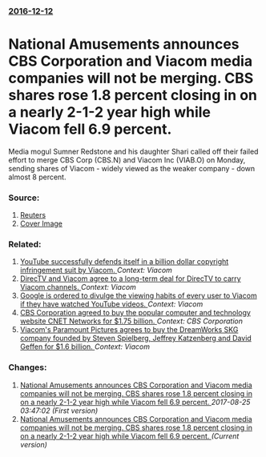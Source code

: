 ### [2016-12-12](/news/2016/12/12/index.md)

# National Amusements announces CBS Corporation and Viacom media companies will not be merging. CBS shares rose 1.8 percent closing in on a nearly 2-1-2 year high while Viacom fell 6.9 percent. 

Media mogul Sumner Redstone and his daughter Shari called off their failed effort to merge CBS Corp (CBS.N) and Viacom Inc (VIAB.O) on Monday, sending shares of Viacom - widely viewed as the weaker company - down almost 8 percent.


### Source:

1. [Reuters](http://www.reuters.com/article/us-viacom-m-a-cbs-idUSKBN1411LX?il=0)
1. [Cover Image](http://s4.reutersmedia.net/resources/r/?m=02&d=20161212&t=2&i=1165178286&w=&fh=545px&fw=&ll=&pl=&sq=&r=LYNXMPECBB10U)

### Related:

1. [YouTube successfully defends itself in a billion dollar copyright infringement suit by Viacom. ](/news/2013/04/18/youtube-successfully-defends-itself-in-a-billion-dollar-copyright-infringement-suit-by-viacom.md) _Context: Viacom_
2. [DirecTV and Viacom agree to a long-term deal for DirecTV to carry Viacom channels. ](/news/2012/07/20/directv-and-viacom-agree-to-a-long-term-deal-for-directv-to-carry-viacom-channels.md) _Context: Viacom_
3. [ Google is ordered to divulge the viewing habits of every user to Viacom if they have watched YouTube videos. ](/news/2008/07/3/google-is-ordered-to-divulge-the-viewing-habits-of-every-user-to-viacom-if-they-have-watched-youtube-videos.md) _Context: Viacom_
4. [ CBS Corporation agreed to buy the popular computer and technology website CNET Networks for $1.75 billion. ](/news/2008/05/15/cbs-corporation-agreed-to-buy-the-popular-computer-and-technology-website-cnet-networks-for-1-75-billion.md) _Context: CBS Corporation_
5. [ Viacom's Paramount Pictures agrees to buy the DreamWorks SKG company founded by Steven Spielberg, Jeffrey Katzenberg and David Geffen for $1.6 billion. ](/news/2005/12/9/viacom-s-paramount-pictures-agrees-to-buy-the-dreamworks-skg-company-founded-by-steven-spielberg-jeffrey-katzenberg-and-david-geffen-for.md) _Context: Viacom_

### Changes:

1. [National Amusements announces CBS Corporation and Viacom media companies will not be merging. CBS shares rose 1.8 percent closing in on a nearly 2-1-2 year high while Viacom fell 6.9 percent. ](/news/2016/12/12/national-amusements-announces-cbs-corporation-and-viacom-media-companies-will-not-be-merging-cbs-shares-rose-1-8-percent-closing-in-on-a-n.md) _2017-08-25 03:47:02 (First version)_
1. [National Amusements announces CBS Corporation and Viacom media companies will not be merging. CBS shares rose 1.8 percent closing in on a nearly 2-1-2 year high while Viacom fell 6.9 percent. ](/news/2016/12/12/national-amusements-announces-cbs-corporation-and-viacom-media-companies-will-not-be-merging-cbs-shares-rose-1-8-percent-closing-in-on-a-ne.md) _(Current version)_
